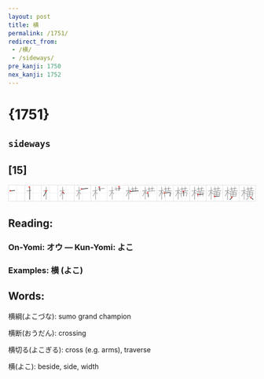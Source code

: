 ```yaml
---
layout: post
title: 横
permalink: /1751/
redirect_from:
 - /横/
 - /sideways/
pre_kanji: 1750
nex_kanji: 1752
---
```


# {1751}

## `sideways`

## [15]

<div class="stroke"><img src="../images/E6A8AA.png" /></div>

## Reading:

### On-Yomi: オウ &mdash; Kun-Yomi: よこ

### Examples: 横 (よこ)

## Words:

横綱(よこづな): sumo grand champion

横断(おうだん): crossing

横切る(よこぎる): cross (e.g. arms), traverse

横(よこ): beside, side, width
